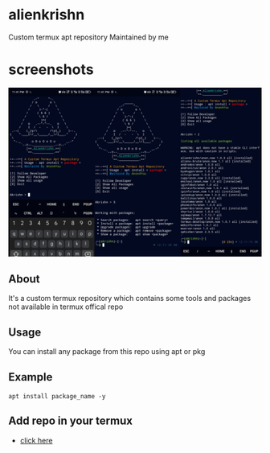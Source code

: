 # alienkrishn
Custom termux apt repository Maintained by me
#     screenshots 
<img src="screenshots/Picsart_24-03-11_01-42-07-115.jpg"/>

## About
It's a custom termux repository which contains some tools and packages not available in termux offical repo

## Usage 
You can install any package from this repo using apt or pkg
## Example
```
apt install package_name -y
```
## Add repo in your termux
* [click here](https://github.com/Anon4You/alienkrishn/blob/main/INSTALL.md) 



